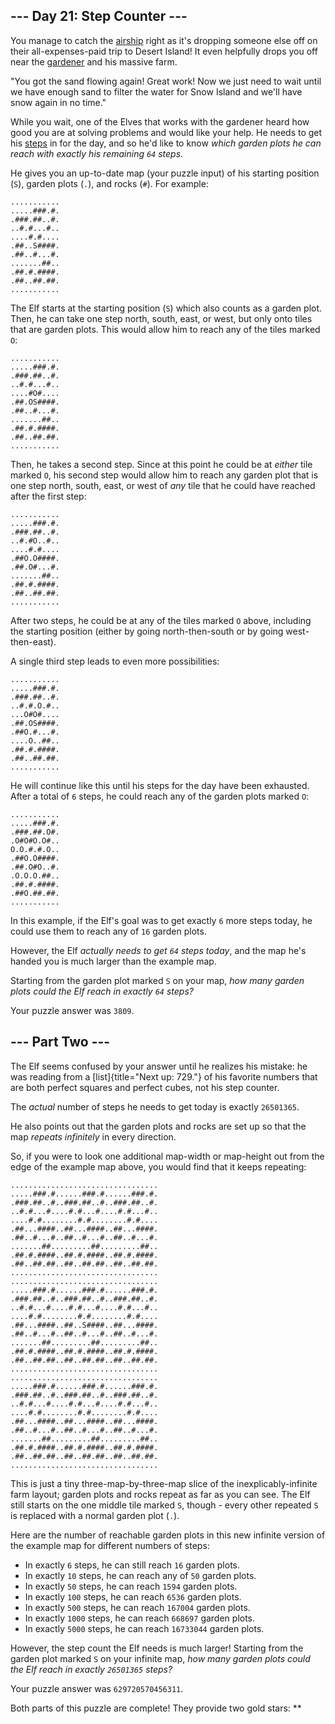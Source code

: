 
\-\-- Day 21: Step Counter \-\--
--------------------------------

You manage to catch the [airship](7) right as it\'s dropping someone
else off on their all-expenses-paid trip to Desert Island! It even
helpfully drops you off near the [gardener](5) and his massive farm.

\"You got the sand flowing again! Great work! Now we just need to wait
until we have enough sand to filter the water for Snow Island and we\'ll
have snow again in no time.\"

While you wait, one of the Elves that works with the gardener heard how
good you are at solving problems and would like your help. He needs to
get his [steps](https://en.wikipedia.org/wiki/Pedometer) in for the day,
and so he\'d like to know *which garden plots he can reach with exactly
his remaining `64` steps*.

He gives you an up-to-date map (your puzzle input) of his starting
position (`S`), garden plots (`.`), and rocks (`#`). For example:

    ...........
    .....###.#.
    .###.##..#.
    ..#.#...#..
    ....#.#....
    .##..S####.
    .##..#...#.
    .......##..
    .##.#.####.
    .##..##.##.
    ...........

The Elf starts at the starting position (`S`) which also counts as a
garden plot. Then, he can take one step north, south, east, or west, but
only onto tiles that are garden plots. This would allow him to reach any
of the tiles marked `O`:

    ...........
    .....###.#.
    .###.##..#.
    ..#.#...#..
    ....#O#....
    .##.OS####.
    .##..#...#.
    .......##..
    .##.#.####.
    .##..##.##.
    ...........

Then, he takes a second step. Since at this point he could be at
*either* tile marked `O`, his second step would allow him to reach any
garden plot that is one step north, south, east, or west of *any* tile
that he could have reached after the first step:

    ...........
    .....###.#.
    .###.##..#.
    ..#.#O..#..
    ....#.#....
    .##O.O####.
    .##.O#...#.
    .......##..
    .##.#.####.
    .##..##.##.
    ...........

After two steps, he could be at any of the tiles marked `O` above,
including the starting position (either by going north-then-south or by
going west-then-east).

A single third step leads to even more possibilities:

    ...........
    .....###.#.
    .###.##..#.
    ..#.#.O.#..
    ...O#O#....
    .##.OS####.
    .##O.#...#.
    ....O..##..
    .##.#.####.
    .##..##.##.
    ...........

He will continue like this until his steps for the day have been
exhausted. After a total of `6` steps, he could reach any of the garden
plots marked `O`:

    ...........
    .....###.#.
    .###.##.O#.
    .O#O#O.O#..
    O.O.#.#.O..
    .##O.O####.
    .##.O#O..#.
    .O.O.O.##..
    .##.#.####.
    .##O.##.##.
    ...........

In this example, if the Elf\'s goal was to get exactly `6` more steps
today, he could use them to reach any of `16` garden plots.

However, the Elf *actually needs to get `64` steps today*, and the map
he\'s handed you is much larger than the example map.

Starting from the garden plot marked `S` on your map, *how many garden
plots could the Elf reach in exactly `64` steps?*

Your puzzle answer was `3809`.

\-\-- Part Two \-\-- 
--------------------

The Elf seems confused by your answer until he realizes his mistake: he
was reading from a [list]{title="Next up: 729."} of his favorite numbers
that are both perfect squares and perfect cubes, not his step counter.

The *actual* number of steps he needs to get today is exactly
`26501365`.

He also points out that the garden plots and rocks are set up so that
the map *repeats infinitely* in every direction.

So, if you were to look one additional map-width or map-height out from
the edge of the example map above, you would find that it keeps
repeating:

    .................................
    .....###.#......###.#......###.#.
    .###.##..#..###.##..#..###.##..#.
    ..#.#...#....#.#...#....#.#...#..
    ....#.#........#.#........#.#....
    .##...####..##...####..##...####.
    .##..#...#..##..#...#..##..#...#.
    .......##.........##.........##..
    .##.#.####..##.#.####..##.#.####.
    .##..##.##..##..##.##..##..##.##.
    .................................
    .................................
    .....###.#......###.#......###.#.
    .###.##..#..###.##..#..###.##..#.
    ..#.#...#....#.#...#....#.#...#..
    ....#.#........#.#........#.#....
    .##...####..##..S####..##...####.
    .##..#...#..##..#...#..##..#...#.
    .......##.........##.........##..
    .##.#.####..##.#.####..##.#.####.
    .##..##.##..##..##.##..##..##.##.
    .................................
    .................................
    .....###.#......###.#......###.#.
    .###.##..#..###.##..#..###.##..#.
    ..#.#...#....#.#...#....#.#...#..
    ....#.#........#.#........#.#....
    .##...####..##...####..##...####.
    .##..#...#..##..#...#..##..#...#.
    .......##.........##.........##..
    .##.#.####..##.#.####..##.#.####.
    .##..##.##..##..##.##..##..##.##.
    .................................

This is just a tiny three-map-by-three-map slice of the
inexplicably-infinite farm layout; garden plots and rocks repeat as far
as you can see. The Elf still starts on the one middle tile marked `S`,
though - every other repeated `S` is replaced with a normal garden plot
(`.`).

Here are the number of reachable garden plots in this new infinite
version of the example map for different numbers of steps:

-   In exactly `6` steps, he can still reach `16` garden plots.
-   In exactly `10` steps, he can reach any of `50` garden plots.
-   In exactly `50` steps, he can reach `1594` garden plots.
-   In exactly `100` steps, he can reach `6536` garden plots.
-   In exactly `500` steps, he can reach `167004` garden plots.
-   In exactly `1000` steps, he can reach `668697` garden plots.
-   In exactly `5000` steps, he can reach `16733044` garden plots.

However, the step count the Elf needs is much larger! Starting from the
garden plot marked `S` on your infinite map, *how many garden plots
could the Elf reach in exactly `26501365` steps?*

Your puzzle answer was `629720570456311`.

Both parts of this puzzle are complete! They provide two gold stars:
\*\*
